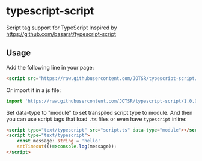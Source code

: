 # typescript-script
Script tag support for TypeScript
Inspired by https://github.com/basarat/typescript-script

## Usage
Add the following line in your page: 
```html
<script src="https://raw.githubusercontent.com/JOTSR/typescript-script/1.0.0/transpiler.js" type="module"></script>
```
Or import it in a js file:
```js
import 'https://raw.githubusercontent.com/JOTSR/typescript-script/1.0.0/transpiler.js'
```

Set data-type to "module" to set transpiled script type to module.
And then you can use script tags that load `.ts` files or even have `typescript` inline: 
```html
<script type="text/typescript" src="script.ts" data-type="module"></script>
<script type="text/typescript">
    const message: string = 'hello'
    setTimeout(()=>console.log(message));
</script>
```
